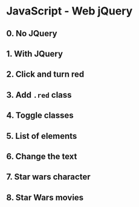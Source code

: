# JavaScript - Web jQuery

## 0. No JQuery

## 1. With JQuery

## 2. Click and turn red

## 3. Add `.red` class

## 4. Toggle classes 

## 5. List of elements 

## 6. Change the text 

## 7. Star wars character 

## 8. Star Wars movies
